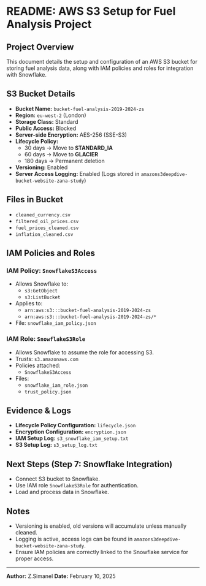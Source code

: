 # README: AWS S3 Setup for Fuel Analysis Project

## Project Overview
This document details the setup and configuration of an AWS S3 bucket for storing fuel analysis data, along with IAM policies and roles for integration with Snowflake.

## S3 Bucket Details
- **Bucket Name:** `bucket-fuel-analysis-2019-2024-zs`
- **Region:** `eu-west-2` (London)
- **Storage Class:** Standard
- **Public Access:** Blocked
- **Server-side Encryption:** AES-256 (SSE-S3)
- **Lifecycle Policy:**
  - 30 days → Move to **STANDARD_IA**
  - 60 days → Move to **GLACIER**
  - 180 days → Permanent deletion
- **Versioning:** Enabled
- **Server Access Logging:** Enabled (Logs stored in `amazons3deepdive-bucket-website-zana-study`)

## Files in Bucket
- `cleaned_currency.csv`
- `filtered_oil_prices.csv`
- `fuel_prices_cleaned.csv`
- `inflation_cleaned.csv`

## IAM Policies and Roles

### **IAM Policy: `SnowflakeS3Access`**
- Allows Snowflake to:
  - `s3:GetObject`
  - `s3:ListBucket`
- Applies to:
  - `arn:aws:s3:::bucket-fuel-analysis-2019-2024-zs`
  - `arn:aws:s3:::bucket-fuel-analysis-2019-2024-zs/*`
- File: `snowflake_iam_policy.json`

### **IAM Role: `SnowflakeS3Role`**
- Allows Snowflake to assume the role for accessing S3.
- Trusts: `s3.amazonaws.com`
- Policies attached:
  - `SnowflakeS3Access`
- Files:
  - `snowflake_iam_role.json`
  - `trust_policy.json`

## Evidence & Logs
- **Lifecycle Policy Configuration:** `lifecycle.json`
- **Encryption Configuration:** `encryption.json`
- **IAM Setup Log:** `s3_snowflake_iam_setup.txt`
- **S3 Setup Log:** `s3_setup_log.txt`

## Next Steps (Step 7: Snowflake Integration)
- Connect S3 bucket to Snowflake.
- Use IAM role `SnowflakeS3Role` for authentication.
- Load and process data in Snowflake.

## Notes
- Versioning is enabled, old versions will accumulate unless manually cleaned.
- Logging is active, access logs can be found in `amazons3deepdive-bucket-website-zana-study`.
- Ensure IAM policies are correctly linked to the Snowflake service for proper access.

---
**Author:** Z.Simanel
**Date:** February 10, 2025

